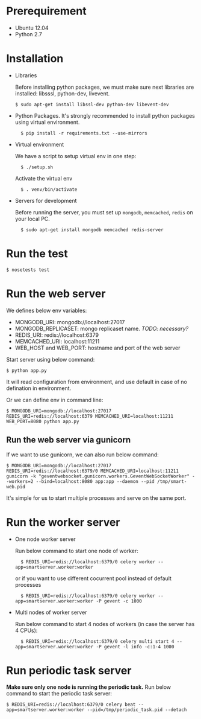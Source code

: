 # Prerequirement

- Ubuntu 12.04
- Python 2.7

# Installation

-   Libraries

    Before installing python packages, we must make sure next libraries are installed: libsssl, python-dev, livevent.

        $ sudo apt-get install libssl-dev python-dev libevent-dev

- Python Packages. It's strongly recommended to install python packages using virtual environment.

        $ pip install -r requirements.txt --use-mirrors

- Virtual environment

    We have a script to setup virtual env in one step:

        $ ./setup.sh

    Activate the virtual env

        $ . venv/bin/activate

- Servers for development 
    
     Before running the server, you must set up `mongodb`, `memcached`, `redis` on your local PC.

        $ sudo apt-get install mongodb memcached redis-server

# Run the test

    $ nosetests test

# Run the web server
  
We defines below env variables:

- MONGODB_URI: mongodb://localhost:27017
- MONGODB_REPLICASET: mongo replicaset name. *TODO: necessary?*
- REDIS_URI: redis://localhost:6379
- MEMCACHED_URI: localhost:11211
- WEB_HOST and WEB_PORT: hostname and port of the web server

Start server using below command:

    $ python app.py

It will read configuration from environment, and use default in case of no defination in environment.

Or we can define env in command line:

    $ MONGODB_URI=mongodb://localhost:27017 REDIS_URI=redis://localhost:6379 MEMCACHED_URI=localhost:11211 WEB_PORT=8080 python app.py

## Run the web server via gunicorn

If we want to use gunicorn, we can also run below command:

    $ MONGODB_URI=mongodb://localhost:27017 REDIS_URI=redis://localhost:6379/0 MEMCACHED_URI=localhost:11211 gunicorn -k "geventwebsocket.gunicorn.workers.GeventWebSocketWorker" --workers=2 --bind=localhost:8080 app:app --daemon --pid /tmp/smart-web.pid

It's simple for us to start multiple processes and serve on the same port.

# Run the worker server

- One node worker server

    Run below command to start one node of worker:

        $ REDIS_URI=redis://localhost:6379/0 celery worker --app=smartserver.worker:worker

    or if you want to use different cocurrent pool instead of default processes

        $ REDIS_URI=redis://localhost:6379/0 celery worker --app=smartserver.worker:worker -P gevent -c 1000

- Multi nodes of worker server

    Run below command to start 4 nodes of workers (in case the server has 4 CPUs):

        $ REDIS_URI=redis://localhost:6379/0 celery multi start 4 --app=smartserver.worker:worker -P gevent -l info -c:1-4 1000

# Run periodic task server

**Make sure only one node is running the periodic task.** Run below command to start the periodic task server:

    $ REDIS_URI=redis://localhost:6379/0 celery beat --app=smartserver.worker:worker --pid=/tmp/periodic_task.pid --detach
